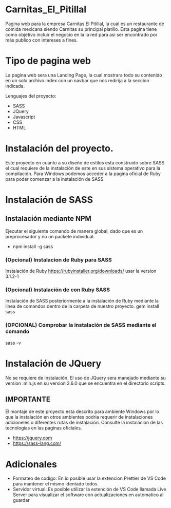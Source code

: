 # Carnitas_El_Pitillal

Pagina web para la empresa Carnitas El Pitillal, la cual es un restaurante de comida mexicana siendo Carnitas su principal platillo. Esta pagina tiene como objetivo incluir el negocio en la la red para asi ser encontrado por más publico con intereses a fines.

# Tipo de pagina web

La pagina web sera una Landing Page, la cual mostrara todo su contenido en un solo archivo index con un navbar que nos redirija a la seccion indicada.

Lenguajes del proyecto:

- SASS
- JQuery
- Javascript
- CSS
- HTML

# Instalación del proyecto.

Este proyecto en cuanto a su diseño de estilos esta construido sobre SASS el cual requiere de la instalación de este en sus sistema operativo para la compilación.
Para Windows podemos acceder a la pagina oficial de Ruby para poder comenzar a la instalación de SASS

# Instalación de SASS

## Instalación mediante NPM

Ejecutar el siguiente comando de manera global, dado que es un preprocesador y no un packete individual.

- npm install -g sass

### (Opcional) Instalacion de Ruby para SASS

Instalación de Ruby
https://rubyinstaller.org/downloads/
usar la version 3.1.2-1

### (Opcional) Instalación de con Ruby SASS

Instalación de SASS posteriormente a la instalación de Ruby mediante la linea de comandos dentro de la carpeta de nuestro proyecto.
gem install sass

### (OPCIONAL) Comprobar la instalación de SASS mediante el comando

sass -v

# Instalación de JQuery

No se requiere de instalación.
El uso de JQuery sera manejado mediante su version .min.js en su version 3.6.0 que se encuentra en el directorio scripts.

## IMPORTANTE

El montaje de este proyecto esta descrito para ambiente Windows por lo que la instalación en otros ambientes podria requerir de instalaciones adicioneles o diferentes rutas de instalación. Consulte la instalacion de las tecnologias en las paginas oficiales.

- https://jquery.com
- https://sass-lang.com/

# Adicionales

- Formateo de codigo:
  En lo posible usar la extencion Prettier de VS Code para mantener el mismo identado todos.
- Servidor virtual:
  Es posible utilizar la extención de VS Code llamada Live Server para visualizar el software con actualizaciones en automatico al guardar
